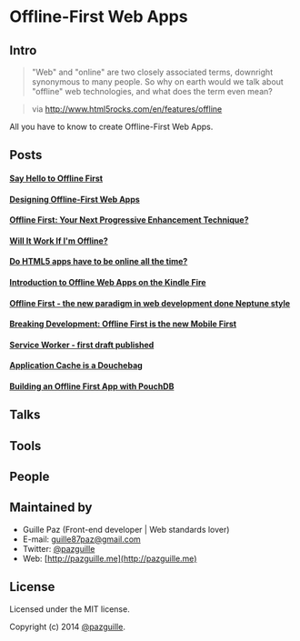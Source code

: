 # Offline-First Web Apps

## Intro
> "Web" and "online" are two closely associated terms, downright synonymous to many people. So why on earth would we talk about "offline" web technologies, and what does the term even mean? 

> via http://www.html5rocks.com/en/features/offline

All you have to know to create Offline-First Web Apps.

## Posts

#### [Say Hello to Offline First](http://blog.hood.ie/2013/11/say-hello-to-offline-first/)

#### [Designing Offline-First Web Apps](http://alistapart.com/article/offline-first)

#### [Offline First: Your Next Progressive Enhancement Technique?](http://www.sitepoint.com/offline-first-next-progressive-enhancement-technique/)

#### [Will It Work If I'm Offline?](http://jcbsnd.com/will-it-work-if-im-offline/)

#### [Do HTML5 apps have to be online all the time?](http://christianheilmann.com/2014/03/23/do-html5-apps-have-to-be-online-all-the-time/)

#### [Introduction to Offline Web Apps on the Kindle Fire](https://developer.amazon.com/post/Tx21KG2QC7O71S9/Introduction-to-Offline-Web-Apps-on-the-Kindle-Fire.html)

#### [Offline First - the new paradigm in web development done Neptune style](http://scn.sap.com/community/developer-center/front-end/blog/2014/08/05/offline-first--the-new-paradigm-in-web-development-done-neptune-style)

#### [Breaking Development: Offline First is the new Mobile First](http://www.lukew.com/ff/entry.asp?1902)

#### [Service Worker - first draft published](http://jakearchibald.com/2014/service-worker-first-draft/)

#### [Application Cache is a Douchebag](http://alistapart.com/article/application-cache-is-a-douchebag)

#### [Building an Offline First App with PouchDB](http://www.sitepoint.com/building-offline-first-app-pouchdb/)

## Talks
## Tools
## People

## Maintained by
- Guille Paz (Front-end developer | Web standards lover)
- E-mail: [guille87paz@gmail.com](mailto:guille87paz@gmail.com)
- Twitter: [@pazguille](http://twitter.com/pazguille)
- Web: [http://pazguille.me](http://pazguille.me)

## License
Licensed under the MIT license.

Copyright (c) 2014 [@pazguille](http://twitter.com/pazguille).
